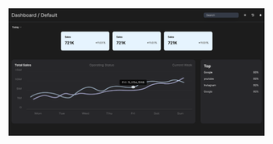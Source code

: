 <img src="https://github.com/gopalareddy329/Dashboard/blob/b50369bdba1389643eaaa5db642d2a39263d64c8/public/Screenshot%202023-07-17%20at%2011.55.06%20PM.png"/> 
